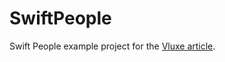 # SwiftPeople

Swift People example project for the [Vluxe article](http://vluxe.io/build-swift-people.html).
